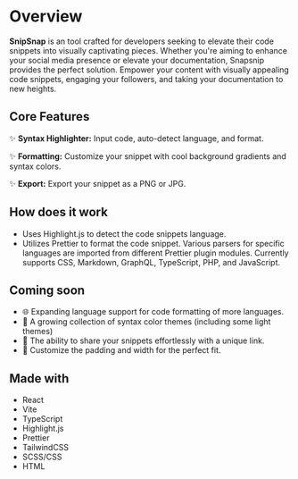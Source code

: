 # Overview

**SnipSnap** is an tool crafted for developers seeking to elevate their code snippets into visually captivating pieces. Whether you're aiming to enhance your social media presence or elevate your documentation, Snapsnip provides the perfect solution. Empower your content with visually appealing code snippets, engaging your followers, and taking your documentation to new heights.

## Core Features

✨ **Syntax Highlighter:** Input code, auto-detect language, and format.

✨ **Formatting:** Customize your snippet with cool background gradients and syntax colors.

✨ **Export:** Export your snippet as a PNG or JPG.

## How does it work

- Uses Highlight.js to detect the code snippets language.
- Utilizes Prettier to format the code snippet. Various parsers for specific languages are imported from different Prettier plugin modules. Currently supports CSS, Markdown, GraphQL, TypeScript, PHP, and JavaScript.

## Coming soon

- 🌐 Expanding language support for code formatting of more languages.
- 🎨 A growing collection of syntax color themes (including some light themes)
- 🔗 The ability to share your snippets effortlessly with a unique link.
- 📐 Customize the padding and width for the perfect fit.

## Made with

- React
- Vite
- TypeScript
- Highlight.js
- Prettier
- TailwindCSS
- SCSS/CSS
- HTML
